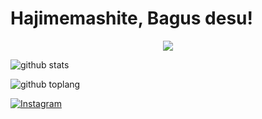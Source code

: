<h1> Hajimemashite, Bagus desu! </h1>

<p align="center">
<img src="https://thumbs.gfycat.com/ImportantSafeBoutu-size_restricted.gif">


![github stats](https://github-readme-stats.vercel.app/api?username=yoihenken&show_icons=true&theme=tokyonight)

![github toplang](https://github-readme-stats.vercel.app/api/top-langs/?username=yoihenken&layout=compact&theme=radical)

<a href="https://www.instagram.com/bagusbs22" target="_blank"><img src="https://img.shields.io/badge/Instagram-%23E4405F.svg?&style=flat-square&logo=instagram&logoColor=white" alt="Instagram"></a>
</p>

